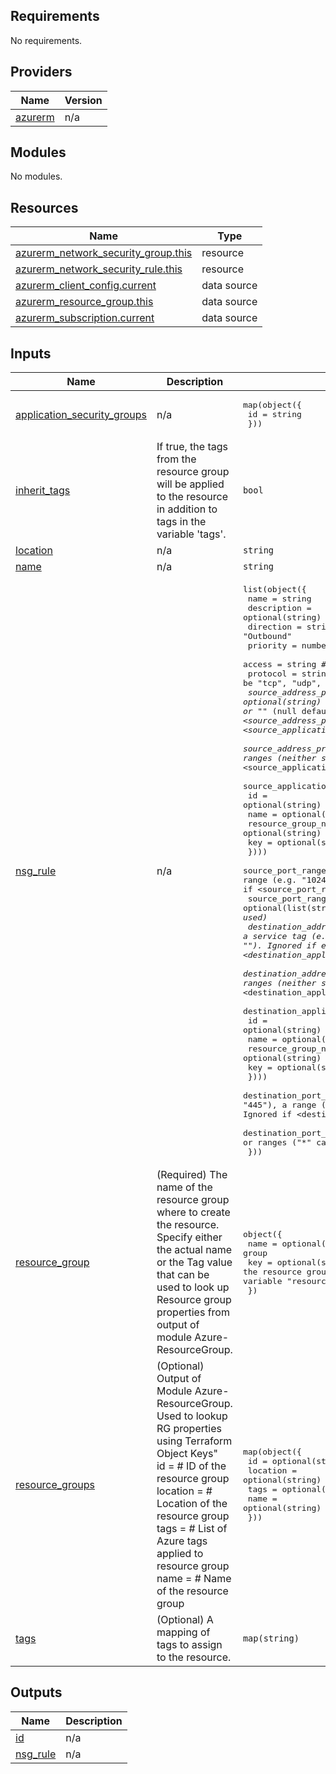 <!-- BEGIN_TF_DOCS -->
## Requirements

No requirements.

## Providers

| Name | Version |
|------|---------|
| <a name="provider_azurerm"></a> [azurerm](#provider\_azurerm) | n/a |

## Modules

No modules.

## Resources

| Name | Type |
|------|------|
| [azurerm_network_security_group.this](https://registry.terraform.io/providers/hashicorp/azurerm/latest/docs/resources/network_security_group) | resource |
| [azurerm_network_security_rule.this](https://registry.terraform.io/providers/hashicorp/azurerm/latest/docs/resources/network_security_rule) | resource |
| [azurerm_client_config.current](https://registry.terraform.io/providers/hashicorp/azurerm/latest/docs/data-sources/client_config) | data source |
| [azurerm_resource_group.this](https://registry.terraform.io/providers/hashicorp/azurerm/latest/docs/data-sources/resource_group) | data source |
| [azurerm_subscription.current](https://registry.terraform.io/providers/hashicorp/azurerm/latest/docs/data-sources/subscription) | data source |

## Inputs

| Name | Description | Type | Default | Required |
|------|-------------|------|---------|:--------:|
| <a name="input_application_security_groups"></a> [application\_security\_groups](#input\_application\_security\_groups) | n/a | <pre>map(object({<br>    id = string<br>  }))</pre> | `null` | no |
| <a name="input_inherit_tags"></a> [inherit\_tags](#input\_inherit\_tags) | If true, the tags from the resource group will be applied to the resource in addition to tags in the variable 'tags'. | `bool` | `false` | no |
| <a name="input_location"></a> [location](#input\_location) | n/a | `string` | `false` | no |
| <a name="input_name"></a> [name](#input\_name) | n/a | `string` | n/a | yes |
| <a name="input_nsg_rule"></a> [nsg\_rule](#input\_nsg\_rule) | n/a | <pre>list(object({<br>    name                    = string<br>    description             = optional(string)<br>    direction               = string                 # Can be "Inbound" or "Outbound"<br>    priority                = number                 # A value between 100 and 4096<br>    access                  = string                 # Can be "Allow" or "Deny"<br>    protocol                = string                 # Can be "tcp", "udp", "icmp" or "*"<br>    source_address_prefix   = optional(string)       # A CIDR range, a service tag (e.g. "VirtualNetwork") or "*" (null defaults to "*"). Ignored if either <source_address_prefixes> or <source_application_security_group_ids> is set.<br>    source_address_prefixes = optional(list(string)) # An array of CIDR ranges (neither service tags nor "*" can be used). Ignored if <source_application_security_group_ids> is set.<br>    source_application_security_group = optional(list(object({<br>      id                  = optional(string)<br>      name                = optional(string)<br>      resource_group_name = optional(string)<br>      key                 = optional(string)<br>    })))<br>    source_port_range            = optional(string)       # Can be a number (e.g. "445"), a range (e.g. "1024-2048") or "*" (null defaults to "*"). Ignored if <source_port_ranges> is set.<br>    source_port_ranges           = optional(list(string)) # An array of numbers or ranges ("*" cannot be used)<br>    destination_address_prefix   = optional(string)       # A CIDR range, a service tag (e.g. "VirtualNetwork") or "*" (null defaults to "*"). Ignored if either <destination_address_prefixes> or <destination_application_security_group_ids> is set.<br>    destination_address_prefixes = optional(list(string)) # An array of CIDR ranges (neither service tags nor "*" can be used). Ignored if <destination_application_security_group_ids> is set.<br>    destination_application_security_group = optional(list(object({<br>      id                  = optional(string)<br>      name                = optional(string)<br>      resource_group_name = optional(string)<br>      key                 = optional(string)<br>    })))<br>    destination_port_range  = optional(string)       # Can be a number (e.g. "445"), a range (e.g. "1024-2048") or "*" (null defaults to "*"). Ignored if <destination_port_ranges> is set.<br>    destination_port_ranges = optional(list(string)) # An array of numbers or ranges ("*" cannot be used)<br>  }))</pre> | `[]` | no |
| <a name="input_resource_group"></a> [resource\_group](#input\_resource\_group) | (Required) The name of the resource group where to create the resource. Specify either the actual name or the Tag value that can be used to look up Resource group properties from output of module Azure-ResourceGroup. | <pre>object({<br>    name = optional(string) # Name of the resource group<br>    key  = optional(string) # Terraform Object Key to use to find the resource group from output of module Azure-ResourceGroup supplied to variable "resource_groups"<br>  })</pre> | n/a | yes |
| <a name="input_resource_groups"></a> [resource\_groups](#input\_resource\_groups) | (Optional) Output of Module Azure-ResourceGroup. Used to lookup RG properties using Terraform Object Keys"<br>    id       = # ID of the resource group<br>    location = # Location of the resource group<br>    tags     = # List of Azure tags applied to resource group<br>    name     = # Name of the resource group | <pre>map(object({<br>    id       = optional(string)<br>    location = optional(string)<br>    tags     = optional(map(string))<br>    name     = optional(string)<br>  }))</pre> | `{}` | no |
| <a name="input_tags"></a> [tags](#input\_tags) | (Optional) A mapping of tags to assign to the resource. | `map(string)` | `{}` | no |

## Outputs

| Name | Description |
|------|-------------|
| <a name="output_id"></a> [id](#output\_id) | n/a |
| <a name="output_nsg_rule"></a> [nsg\_rule](#output\_nsg\_rule) | n/a |
<!-- END_TF_DOCS -->